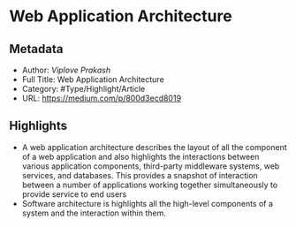 # Web Application Architecture

## Metadata

* Author: *Viplove Prakash*
* Full Title: Web Application Architecture
* Category: #Type/Highlight/Article
* URL: https://medium.com/p/800d3ecd8019

## Highlights

* A web application architecture describes the layout of all the component of a web application and also highlights the interactions between various application components, third-party middleware systems, web services, and databases. This provides a snapshot of interaction between a number of applications working together simultaneously to provide service to end users
* Software architecture is highlights all the high-level components of a system and the interaction within them.
